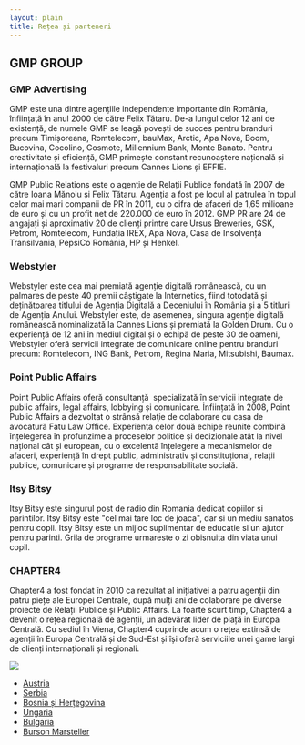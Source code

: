 ```yaml
---
layout: plain
title: Rețea și parteneri
---
```


## GMP GROUP


### GMP Advertising

GMP este una dintre agențiile independente importante din România,
înființață în anul 2000 de către Felix Tătaru. De-a lungul celor 12 ani
de existență, de numele GMP se leagă povești de succes pentru branduri
precum Timișoreana, Romtelecom, bauMax, Arctic, Apa Nova, Boom,
Bucovina, Cocolino, Cosmote, Millennium Bank, Monte Banato. Pentru
creativitate și eficiență, GMP primește constant recunoaștere națională
și internațională la festivaluri precum Cannes Lions și EFFIE.

GMP Public Relations este o agenție de Relații Publice fondată în 2007
de către Ioana Mănoiu  și Felix Tătaru. Agenția a fost pe locul al
patrulea în topul celor mai mari companii de PR în 2011, cu o cifra de
afaceri de 1,65 milioane de euro și cu un profit net de 220.000 de euro
în 2012. GMP PR are 24 de angajați și aproximativ 20 de clienți printre
care Ursus Breweries, GSK, Petrom, Romtelecom, Fundația IREX, Apa Nova,
Casa de Insolvență Transilvania, PepsiCo România, HP și Henkel.


### Webstyler

Webstyler este cea mai premiată agenție digitală românească, cu un
palmares de peste 40 premii câștigate la Internetics, fiind totodată și
deținătoarea titlului de Agenția Digitală a Deceniului în România și a 5
titluri de Agenția Anului. Webstyler este, de asemenea, singura agenție
digitală românească nominalizată la Cannes Lions și premiată la Golden
Drum. Cu o experiență de 12 ani în mediul digital și o echipă de peste
30 de oameni, Webstyler oferă servicii integrate de comunicare online
pentru branduri precum: Romtelecom, ING Bank, Petrom, Regina Maria,
Mitsubishi, Baumax.


### Point Public Affairs

Point Public Affairs oferă consultanță  specializată în servicii
integrate de public affairs, legal affairs, lobbying și comunicare.
Înființată în 2008, Point Public Affairs a dezvoltat o strânsă relaţie
de colaborare cu casa de avocatură Fatu Law Office. Experiența celor
două echipe reunite combină înțelegerea în profunzime a proceselor
politice și decizionale atât la nivel național cât și european, cu o
excelentă înțelegere a mecanismelor de afaceri, experiență în drept
public, administrativ și constituțional, relații publice, comunicare și
programe de responsabilitate socială.


### Itsy Bitsy

Itsy Bitsy este singurul post de radio din Romania dedicat copiilor si
parintilor. Itsy Bitsy este "cel mai tare loc de joaca", dar si un mediu
sanatos pentru copii. Itsy Bitsy este un mijloc suplimentar de educatie
si un ajutor pentru parinti.  Grila de programe urmareste o zi obisnuita
din viata unui copil.

### CHAPTER4

Chapter4 a fost fondat în 2010 ca rezultat al inițiativei a patru
agenții din patru piețe ale Europei Centrale, după mulți ani de
colaborare pe diverse proiecte de Relații Publice și Public Affairs. La
foarte scurt timp, Chapter4 a devenit o rețea regională de agenții, un
adevărat lider de piață în Europa Centrală. Cu sediul în Viena, Chapter4
cuprinde acum o rețea extinsă de agenții în Europa Centrală și de
Sud-Est și își oferă serviciile unei game largi de clienți
internaționali și regionali.

<img src="{{ site.url }}/images/network.png">

* [Austria](http://www.chapter4.at)
* [Serbia](http://www.chapter4.rs)
* [Bosnia și Herțegovina](http://www.chapter4.ba)
* [Ungaria](http://www.chapter4.hu)
* [Bulgaria](http://www.chapter4.bg)
* [Burson Marsteller](http://www.bm.com)
